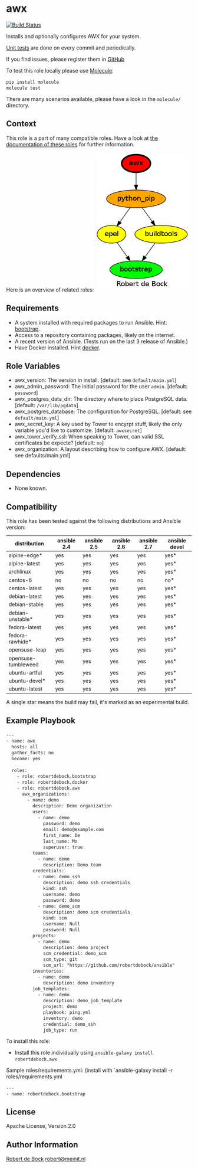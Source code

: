 awx
=========

[![Build Status](https://travis-ci.org/robertdebock/ansible-role-awx.svg?branch=master)](https://travis-ci.org/robertdebock/ansible-role-awx)

Installs and optionally configures AWX for your system.

[Unit tests](https://travis-ci.org/robertdebock/ansible-role-awx) are done on every commit and periodically.

If you find issues, please register them in [GitHub](https://github.com/robertdebock/ansible-role-awx/issues)

To test this role locally please use [Molecule](https://github.com/metacloud/molecule):
```
pip install molecule
molecule test
```
There are many scenarios available, please have a look in the `molecule/` directory.

Context
--------
This role is a part of many compatible roles. Have a look at [the documentation of these roles](https://robertdebock.nl/) for further information.

Here is an overview of related roles:
![dependencies](https://raw.githubusercontent.com/robertdebock/drawings/artifacts/awx.png "Dependency")

Requirements
------------

- A system installed with required packages to run Ansible. Hint: [bootstrap](https://galaxy.ansible.com/robertdebock/bootstrap).
- Access to a repository containing packages, likely on the internet.
- A recent version of Ansible. (Tests run on the last 3 release of Ansible.)
- Have Docker installed. Hint [docker](https://galaxy.ansible.com/robertdebock/bootstrap).

Role Variables
--------------

- awx_version: The version in install. [default: see `default/main.yml`]
- awx_admin_password: The initial password for the user `admin`. [default: `password`]
- awx_postgres_data_dir: The directory where to place PostgreSQL data. [default: `/var/lib/pgdata`]
- awx_postgres_database: The configuration for PostgreSQL. [default: see `default/main.yml`]
- awx_secret_key: A key used by Tower to encyrpt stuff, likely the only variable you'd like to customize. [default: `awxsecret`]
- awx_tower_verify_ssl: When speaking to Tower, can valid SSL certificates be expecte? [default: `no`]
- awx_organization: A layout describing how to configure AWX. [default: see defaults/main.yml]

Dependencies
------------

- None known.

Compatibility
-------------

This role has been tested against the following distributions and Ansible version:

|distribution|ansible 2.4|ansible 2.5|ansible 2.6|ansible 2.7|ansible devel|
|------------|-----------|-----------|-----------|-----------|-------------|
|alpine-edge*|yes|yes|yes|yes|yes*|
|alpine-latest|yes|yes|yes|yes|yes*|
|archlinux|yes|yes|yes|yes|yes*|
|centos-6|no|no|no|no|no*|
|centos-latest|yes|yes|yes|yes|yes*|
|debian-latest|yes|yes|yes|yes|yes*|
|debian-stable|yes|yes|yes|yes|yes*|
|debian-unstable*|yes|yes|yes|yes|yes*|
|fedora-latest|yes|yes|yes|yes|yes*|
|fedora-rawhide*|yes|yes|yes|yes|yes*|
|opensuse-leap|yes|yes|yes|yes|yes*|
|opensuse-tumbleweed|yes|yes|yes|yes|yes*|
|ubuntu-artful|yes|yes|yes|yes|yes*|
|ubuntu-devel*|yes|yes|yes|yes|yes*|
|ubuntu-latest|yes|yes|yes|yes|yes*|

A single star means the build may fail, it's marked as an experimental build.

Example Playbook
----------------

```
---
- name: awx
  hosts: all
  gather_facts: no
  become: yes

  roles:
    - role: robertdebock.bootstrap
    - role: robertdebock.docker
    - role: robertdebock.awx
      awx_organizations:
        - name: demo
          description: Demo organization
          users:
            - name: demo
              password: demo
              email: demo@example.com
              first_name: De
              last_name: Mo
              superuser: true
          teams:
            - name: demo
              description: Demo team
          credentials:
            - name: demo_ssh
              description: demo ssh credentials
              kind: ssh
              username: demo
              password: demo
            - name: demo_scm
              description: demo scm credentials
              kind: scm
              username: Null
              password: Null
          projects:
            - name: demo
              description: demo project
              scm_credential: demo_scm
              scm_type: git
              scm_url: "https://github.com/robertdebock/ansible"
          inventories:
            - name: demo
              description: demo inventory
          job_templates:
            - name: demo
              description: demo_job_template
              project: demo
              playbook: ping.yml
              inventory: demo
              credential: demo_ssh
              job_type: run
```

To install this role:
- Install this role individually using `ansible-galaxy install robertdebock.awx`

Sample roles/requirements.yml: (install with `ansible-galaxy install -r roles/requirements.yml
```
---
- name: robertdebock.bootstrap
```

License
-------

Apache License, Version 2.0

Author Information
------------------

[Robert de Bock](https://robertdebock.nl/) <robert@meinit.nl>
